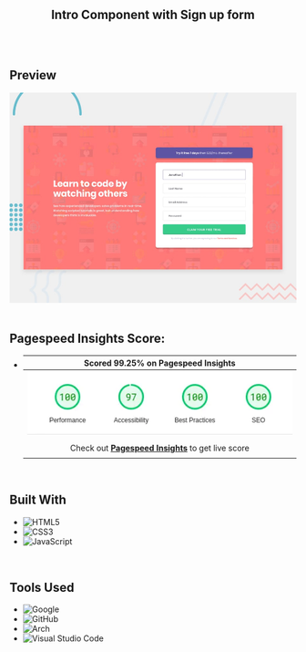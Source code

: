 <h2 align="center">Intro Component with Sign up form</h2>

<br />
<br />



## **Preview**

<div align='center'>
<img src='./design/desktop-preview.jpg' alt='FAQ Accordion Card solution desktop preview image'>
</div>

<br>

## Pagespeed Insights Score:

- | Scored 99.25% on Pagespeed Insights |
  | :-----: |
  | <img src='./images/score.webp' alt='99.25% scored on pagespeed insights'> |
  |  |
  | Check out [**Pagespeed Insights**](https://pagespeed.web.dev/analysis/https-0xabdulkhalid-github-io-intro-component-with-sign-up-form/opfplx6sxw?form_factor=desktop) to get live score |
  |||

<br>


## **Built With**

- ![HTML5](https://img.shields.io/badge/html5-%23E34F26.svg?style=for-the-badge&logo=html5&logoColor=white)   
- ![CSS3](https://img.shields.io/badge/css3-%231572B6.svg?style=for-the-badge&logo=css3&logoColor=white) 
- ![JavaScript](https://img.shields.io/badge/javascript-%23323330.svg?style=for-the-badge&logo=javascript&logoColor=%23F7DF1E)  


<br>

## **Tools Used**

- ![Google](https://img.shields.io/badge/google-DA4437?style=for-the-badge&logo=google&logoColor=white)
- ![GitHub](https://img.shields.io/badge/github-0D1117.svg?style=for-the-badge&logo=github&logoColor=white)  
- ![Arch](https://img.shields.io/badge/Arch%20Linux-1793D1?logo=arch-linux&logoColor=fff&style=for-the-badge)
- ![Visual Studio Code](https://img.shields.io/badge/Visual%20Studio%20Code-0078d7.svg?style=for-the-badge&logo=visual-studio-code&logoColor=white)   


<br>
